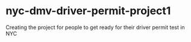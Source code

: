 # nyc-dmv-driver-permit-project1
Creating the project for people to get ready for their driver permit test in NYC
